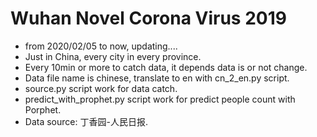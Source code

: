 # Wuhan Novel Corona Virus 2019

- from 2020/02/05 to now, updating....
- Just in China, every city in every province.
- Every 10min or more to catch data, it depends data is or not change.
- Data file name is chinese, translate to en with cn_2_en.py script.
- source.py script work for data catch.
- predict_with_prophet.py script work for predict people count with Porphet.
- Data source: 丁香园-人民日报.
